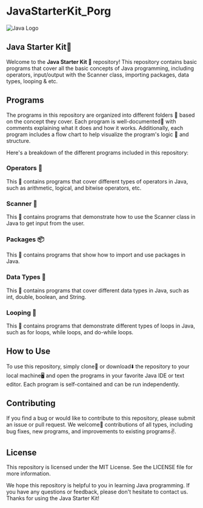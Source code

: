 # JavaStarterKit_Porg

![Java Logo](https://www.vectorlogo.zone/logos/java/java-ar21.svg)

## Java Starter Kit🚀

Welcome to the **Java Starter Kit 🤗** repository! This repository contains basic programs that cover all the basic concepts of Java programming, including operators, input/output with the Scanner class, importing packages, data types, looping & etc.

## Programs

The programs in this repository are organized into different folders 📂 based on the concept they cover. Each program is well-documented📝 with comments explaining what it does and how it works. Additionally, each program includes a flow chart to help visualize the program's logic 🧠 and structure.

Here's a breakdown of the different programs included in this repository:

### Operators 🤖
This 📂 contains programs that cover different types of operators in Java, such as arithmetic, logical, and bitwise operators, etc.

### Scanner 📝
This 📂 contains programs that demonstrate how to use the Scanner class in Java to get input from the user.

### Packages 📦
This 📂 contains programs that show how to import and use packages in Java.

### Data Types 💾
This 📂 contains programs that cover different data types in Java, such as int, double, boolean, and String.

### Looping 🔁
This 📂 contains programs that demonstrate different types of loops in Java, such as for loops, while loops, and do-while loops.

## How to Use
To use this repository, simply clone🔂 or download⬇️ the repository to your local machine🖥️ and open the programs in your favorite Java IDE or text editor. Each program is self-contained and can be run independently.

## Contributing
If you find a bug or would like to contribute to this repository, please submit an issue or pull request. We welcome💖 contributions of all types, including bug fixes, new programs, and improvements to existing programs✌️.

## License

This repository is licensed under the MIT License. See the LICENSE file for more information.

We hope this repository is helpful to you in learning Java programming. If you have any questions or feedback, please don't hesitate to contact us. Thanks for using the Java Starter Kit!
